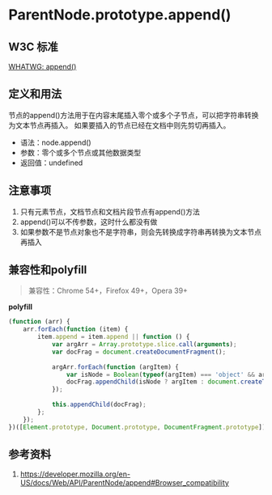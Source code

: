 # ParentNode.prototype.append()

## W3C 标准
[WHATWG: append()](https://dom.spec.whatwg.org/#dom-parentnode-append)

## 定义和用法
节点的append()方法用于在内容末尾插入零个或多个子节点，可以把字符串转换为文本节点再插入。
如果要插入的节点已经在文档中则先剪切再插入。

- 语法：node.append()
- 参数：零个或多个节点或其他数据类型
- 返回值：undefined

## 注意事项
1. 只有元素节点，文档节点和文档片段节点有append()方法
2. append()可以不传参数，这时什么都没有做
3. 如果参数不是节点对象也不是字符串，则会先转换成字符串再转换为文本节点再插入

## 兼容性和polyfill
> 兼容性：Chrome 54+，Firefox 49+，Opera 39+

**polyfill**
```javascript
(function (arr) {
    arr.forEach(function (item) {
        item.append = item.append || function () {
            var argArr = Array.prototype.slice.call(arguments);
            var docFrag = document.createDocumentFragment();
            
            argArr.forEach(function (argItem) {
                var isNode = Boolean(typeof(argItem) === 'object' && argItem !== null && argItem.nodeType > 0);
                docFrag.appendChild(isNode ? argItem : document.createTextNode(String(argItem)));
            });
            
            this.appendChild(docFrag);
        };
    });
})([Element.prototype, Document.prototype, DocumentFragment.prototype]);
```
## 参考资料
1. https://developer.mozilla.org/en-US/docs/Web/API/ParentNode/append#Browser_compatibility